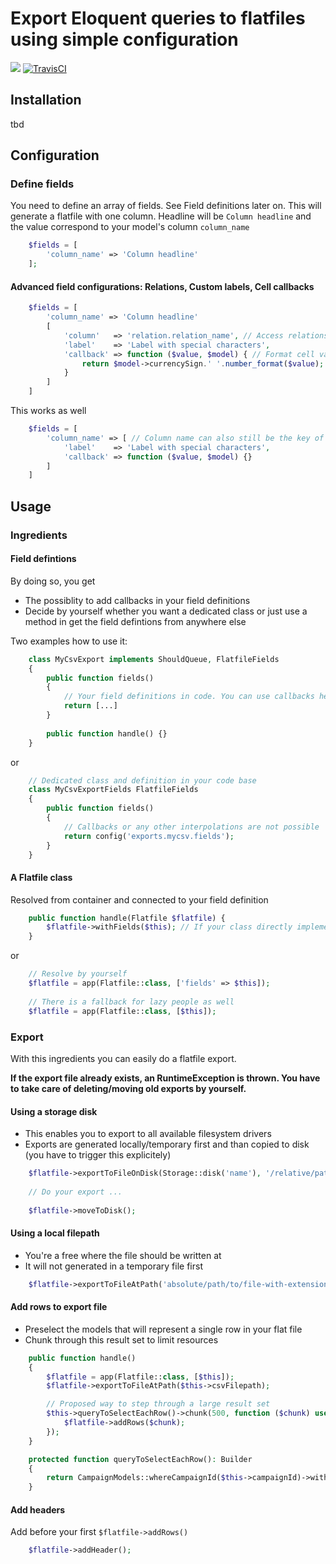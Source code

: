 # Export Eloquent queries to flatfiles using simple configuration

[![](https://img.shields.io/github/issues-raw/real-media-technic-staudacher/laravel-flatfiles/shields.svg)]()
[![TravisCI](https://img.shields.io/travis/real-media-technic-staudacher/laravel-flatfiles.svg)](https://travis-ci.org/real-media-technic-staudacher/laravel-flatfiles)


## Installation

tbd

## Configuration

### Define fields

You need to define an array of fields. See Field definitions later on. This will generate a flatfile with one column. Headline will be `Column headline` and the value correspond to your model's column `column_name`
```php
    $fields = [
        'column_name' => 'Column headline'
    ];
```
    
#### Advanced field configurations: Relations, Custom labels, Cell callbacks
```php
    $fields = [
        'column_name' => 'Column headline'
        [
            'column'   => 'relation.relation_name', // Access relations
            'label'    => 'Label with special characters',
            'callback' => function ($value, $model) { // Format cell values
                return $model->currencySign.' '.number_format($value);
            }
        ]
    ]
```
    
This works as well
```php
    $fields = [
        'column_name' => [ // Column name can also still be the key of the array
            'label'    => 'Label with special characters',
            'callback' => function ($value, $model) {}
        ]
    ]
```

## Usage

### Ingredients

#### Field defintions

By doing so, you get
- The possiblity to add callbacks in your field definitions
- Decide by yourself whether you want a dedicated class or just use a method in get the field defintions from anywhere else 

Two examples how to use it:
```php
    class MyCsvExport implements ShouldQueue, FlatfileFields
    {
        public function fields()
        {
            // Your field definitions in code. You can use callbacks here
            return [...]
        }
    
        public function handle() {}
    }
```
    
or 
```php
    // Dedicated class and definition in your code base 
    class MyCsvExportFields FlatfileFields
    {
        public function fields()
        {
            // Callbacks or any other interpolations are not possible
            return config('exports.mycsv.fields');
        }
    }
```

#### A Flatfile class

Resolved from container and connected to your field definition
```php
    public function handle(Flatfile $flatfile) {
        $flatfile->withFields($this); // If your class directly implements the FlatfileFields-interface
    }
```
    
or

```php
    // Resolve by yourself
    $flatfile = app(Flatfile::class, ['fields' => $this]);
    
    // There is a fallback for lazy people as well 
    $flatfile = app(Flatfile::class, [$this]);
```
    
### Export

With this ingredients you can easily do a flatfile export.

**If the export file already exists, an RuntimeException is thrown. You have to take care of deleting/moving old exports by yourself.**

#### Using a storage disk

- This enables you to export to all available filesystem drivers
- Exports are generated locally/temporary first and than copied to disk (you have to trigger this explicitely)

```php
    $flatfile->exportToFileOnDisk(Storage::disk('name'), '/relative/path/to/file-with-extension.csv');
    
    // Do your export ...
    
    $flatfile->moveToDisk();
```

#### Using a local filepath

- You're a free where the file should be written at
- It will not generated in a temporary file first

```php
    $flatfile->exportToFileAtPath('absolute/path/to/file-with-extension.csv');
```

#### Add rows to export file

- Preselect the models that will represent a single row in your flat file
- Chunk through this result set to limit resources

```php
    public function handle()
    {
        $flatfile = app(Flatfile::class, [$this]);
        $flatfile->exportToFileAtPath($this->csvFilepath);

        // Proposed way to step through a large result set
        $this->queryToSelectEachRow()->chunk(500, function ($chunk) use ($flatfile) {
            $flatfile->addRows($chunk);
        });
    }

    protected function queryToSelectEachRow(): Builder
    {
        return CampaignModels::whereCampaignId($this->campaignId)->with(['model.product', 'campaign']);
    }
```

#### Add headers

Add before your first `$flatfile->addRows()`

```php
    $flatfile->addHeader();
```